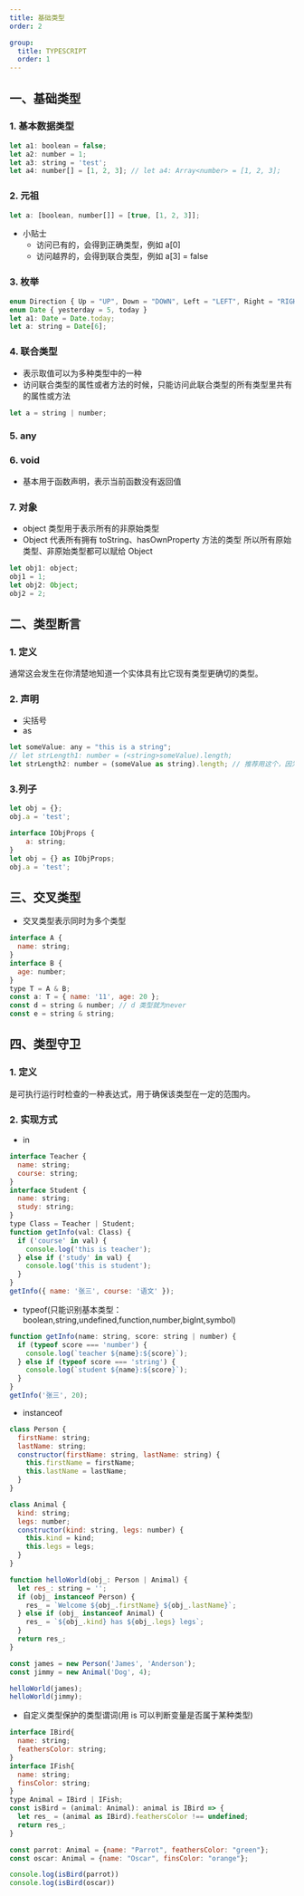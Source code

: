 ```yaml
---
title: 基础类型
order: 2

group:
  title: TYPESCRIPT
  order: 1
---
```


## 一、基础类型

### 1. 基本数据类型

```js
let a1: boolean = false;
let a2: number = 1;
let a3: string = 'test';
let a4: number[] = [1, 2, 3]; // let a4: Array<number> = [1, 2, 3];
```

### 2. 元祖

```js
let a: [boolean, number[]] = [true, [1, 2, 3]];
```

- 小贴士
  - 访问已有的，会得到正确类型，例如 a[0]
  - 访问越界的，会得到联合类型，例如 a[3] = false

### 3. 枚举

```js
enum Direction { Up = "UP", Down = "DOWN", Left = "LEFT", Right = "RIGHT" }
enum Date { yesterday = 5, today }
let a1: Date = Date.today;
let a: string = Date[6];
```

### 4. 联合类型

- 表示取值可以为多种类型中的一种
- 访问联合类型的属性或者方法的时候，只能访问此联合类型的所有类型里共有的属性或方法

```js
let a = string | number;
```

### 5. any

### 6. void

- 基本用于函数声明，表示当前函数没有返回值

### 7. 对象

- object 类型用于表示所有的非原始类型
- Object 代表所有拥有 toString、hasOwnProperty 方法的类型 所以所有原始类型、非原始类型都可以赋给 Object

```js
let obj1: object;
obj1 = 1;
let obj2: Object;
obj2 = 2;
```

## 二、类型断言

### 1. 定义

通常这会发生在你清楚地知道一个实体具有比它现有类型更确切的类型。

### 2. 声明

- 尖括号
- as

```js
let someValue: any = "this is a string";
// let strLength1: number = (<string>someValue).length;
let strLength2: number = (someValue as string).length; // 推荐用这个，因为jsx文件里面尖括号语法会报错
```

### 3.列子

```js
let obj = {};
obj.a = 'test';
```

```js
interface IObjProps {
    a: string;
}
let obj = {} as IObjProps;
obj.a = 'test';
```

## 三、交叉类型

- 交叉类型表示同时为多个类型

```js
interface A {
  name: string;
}
interface B {
  age: number;
}
type T = A & B;
const a: T = { name: '11', age: 20 };
const d = string & number; // d 类型就为never
const e = string & string;
```

## 四、类型守卫

### 1. 定义

是可执行运行时检查的一种表达式，用于确保该类型在一定的范围内。

### 2. 实现方式

- in

```js
interface Teacher {
  name: string;
  course: string;
}
interface Student {
  name: string;
  study: string;
}
type Class = Teacher | Student;
function getInfo(val: Class) {
  if ('course' in val) {
    console.log('this is teacher');
  } else if ('study' in val) {
    console.log('this is student');
  }
}
getInfo({ name: '张三', course: '语文' });
```

- typeof(只能识别基本类型：boolean,string,undefined,function,number,bigInt,symbol)

```js
function getInfo(name: string, score: string | number) {
  if (typeof score === 'number') {
    console.log(`teacher ${name}:${score}`);
  } else if (typeof score === 'string') {
    console.log(`student ${name}:${score}`);
  }
}
getInfo('张三', 20);
```

- instanceof

```js
class Person {
  firstName: string;
  lastName: string;
  constructor(firstName: string, lastName: string) {
    this.firstName = firstName;
    this.lastName = lastName;
  }
}

class Animal {
  kind: string;
  legs: number;
  constructor(kind: string, legs: number) {
    this.kind = kind;
    this.legs = legs;
  }
}

function helloWorld(obj_: Person | Animal) {
  let res_: string = '';
  if (obj_ instanceof Person) {
    res_ = `Welcome ${obj_.firstName} ${obj_.lastName}`;
  } else if (obj_ instanceof Animal) {
    res_ = `${obj_.kind} has ${obj_.legs} legs`;
  }
  return res_;
}

const james = new Person('James', 'Anderson');
const jimmy = new Animal('Dog', 4);

helloWorld(james);
helloWorld(jimmy);
```

- 自定义类型保护的类型谓词(用 is 可以判断变量是否属于某种类型)

```js
interface IBird{
  name: string;
  feathersColor: string;
}
interface IFish{
  name: string;
  finsColor: string;
}
type Animal = IBird | IFish;
const isBird = (animal: Animal): animal is IBird => {
  let res_ = (animal as IBird).feathersColor !== undefined;
  return res_;
}

const parrot: Animal = {name: "Parrot", feathersColor: "green"};
const oscar: Animal = {name: "Oscar", finsColor: "orange"};

console.log(isBird(parrot))
console.log(isBird(oscar))
```
